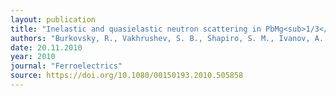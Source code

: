 ```yaml
---
layout: publication
title: "Inelastic and quasielastic neutron scattering in PbMg<sub>1/3</sub>Nb<sub>2/3</sub>O<sub>3</sub> above the burns temperature"
authors: "Burkovsky, R., Vakhrushev, S. B., Shapiro, S. M., Ivanov, A., Hirota, K. & Matsuura, M."
date: 20.11.2010
year: 2010
journal: "Ferroelectrics"
source: https://doi.org/10.1080/00150193.2010.505858
---
```

